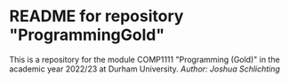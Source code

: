 # README for repository "ProgrammingGold"
This is a repository for the module COMP1111 "Programming (Gold)" in the academic year 2022/23 at Durham University.
*Author: Joshua Schlichting*
